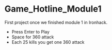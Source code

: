 # Game_Hotline_Module1
First project once we finished module 1 in Ironhack.
- Press Enter to Play
- Space for 360 attack
- Each 25 kills you get one 360 attack

